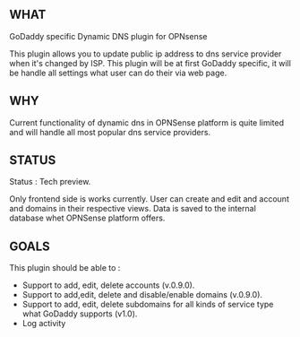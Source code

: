 
## WHAT

GoDaddy specific Dynamic DNS plugin for OPNsense

This plugin allows you to update public ip address to dns service provider when it's changed by ISP. This plugin will be at first GoDaddy specific, it will be handle all settings what user can do their via web page. 

## WHY

Current functionality of dynamic dns in OPNSense platform is quite limited and will handle all most popular dns service providers.

## STATUS

Status : Tech preview.

Only frontend side is works currently.  User can create and edit and account and domains in their respective views. Data is saved to the internal database whet OPNSense platform offers.

## GOALS

This plugin should be able to :

* Support to add, edit, delete accounts (v.0.9.0).
* Support to add,edit, delete and disable/enable domains (v.0.9.0).
* Support to add, edit, delete subdomains for all kinds of service type what GoDaddy supports (v1.0).
* Log activity
